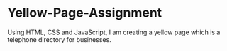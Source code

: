 # Yellow-Page-Assignment
Using HTML, CSS and JavaScript, I am creating a yellow page which is a telephone directory for businesses.
